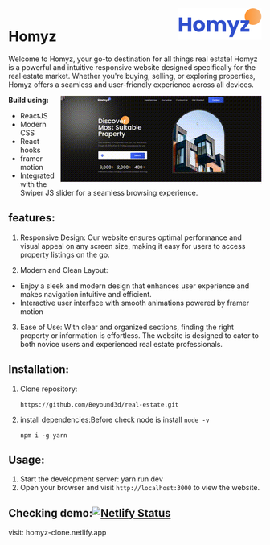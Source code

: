 
<img align="right" src="https://github.com/Beyound3d/real-estate/blob/master/public/logo2.png"/>

# Homyz
Welcome to Homyz, your go-to destination for all things real estate! Homyz is a powerful and intuitive responsive website designed specifically for the real estate market.
Whether you're buying, selling, or exploring properties, Homyz offers a seamless and user-friendly experience across all devices.


  <img align="right" src="https://github.com/Beyound3d/real-estate/blob/master/public/homyz.gif" alt="gif file"/>


**Build using:**
- ReactJS
- Modern CSS
- React hooks
- framer motion
- Integrated with the Swiper JS slider for a seamless browsing experience.
## features:
1. Responsive Design: Our website ensures optimal performance and visual appeal on any screen size, making it easy for users to access property listings on the go.

2. Modern and Clean Layout:
- Enjoy a sleek and modern design that enhances user experience and makes navigation intuitive and efficient.
- Interactive user interface with smooth animations powered by framer motion

3. Ease of Use: With clear and organized sections, finding the right property or information is effortless. The website is designed to cater to both novice users and experienced real estate professionals.
## Installation:
1. Clone repository:
    ```
    https://github.com/Beyound3d/real-estate.git
    ```
2. install dependencies:Before check node is install ```node -v```
   ```
   npm i -g yarn
   ```   
## Usage:
1. Start the development server: yarn run dev
2. Open your browser and visit ```http://localhost:3000``` to view the website.
## Checking demo:[![Netlify Status](https://api.netlify.com/api/v1/badges/3241ff17-5507-4774-a07d-883a3b3fa708/deploy-status)](https://app.netlify.com/sites/homyz-clone/deploys)
visit:
homyz-clone.netlify.app



